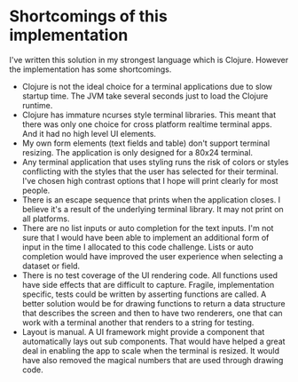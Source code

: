 # Shortcomings of this implementation

I've written this solution in my strongest language which is Clojure. However
the implementation has some shortcomings.

* Clojure is not the ideal choice for a terminal applications due to slow
  startup time. The JVM take several seconds just to load the Clojure runtime.
* Clojure has immature ncurses style terminal libraries. This meant that there
  was only one choice for cross platform realtime terminal apps. And it had no
  high level UI elements.
* My own form elements (text fields and table) don't support terminal resizing.
  The application is only designed for a 80x24 terminal.
* Any terminal application that uses styling runs the risk of colors or styles
  conflicting with the styles that the user has selected for their terminal.
  I've chosen high contrast options that I hope will print clearly for most
  people.
* There is an escape sequence that prints when the application closes. I believe
  it's a result of the underlying terminal library. It may not print on all
  platforms.
* There are no list inputs or auto completion for the text inputs. I'm not sure
  that I would have been able to implement an additional form of input in the
  time I allocated to this code challenge. Lists or auto completion would have
  improved the user experience when selecting a dataset or field.
* There is no test coverage of the UI rendering code. All functions used have
  side effects that are difficult to capture. Fragile, implementation specific,
  tests could be written by asserting functions are called. A better solution
  would be for drawing functions to return a data structure that describes the
  screen and then to have two renderers, one that can work with a terminal
  another that renders to a string for testing.
* Layout is manual. A UI framework might provide a component that automatically
  lays out sub components. That would have helped a great deal in enabling the
  app to scale when the terminal is resized. It would have also removed the
  magical numbers that are used through drawing code.
